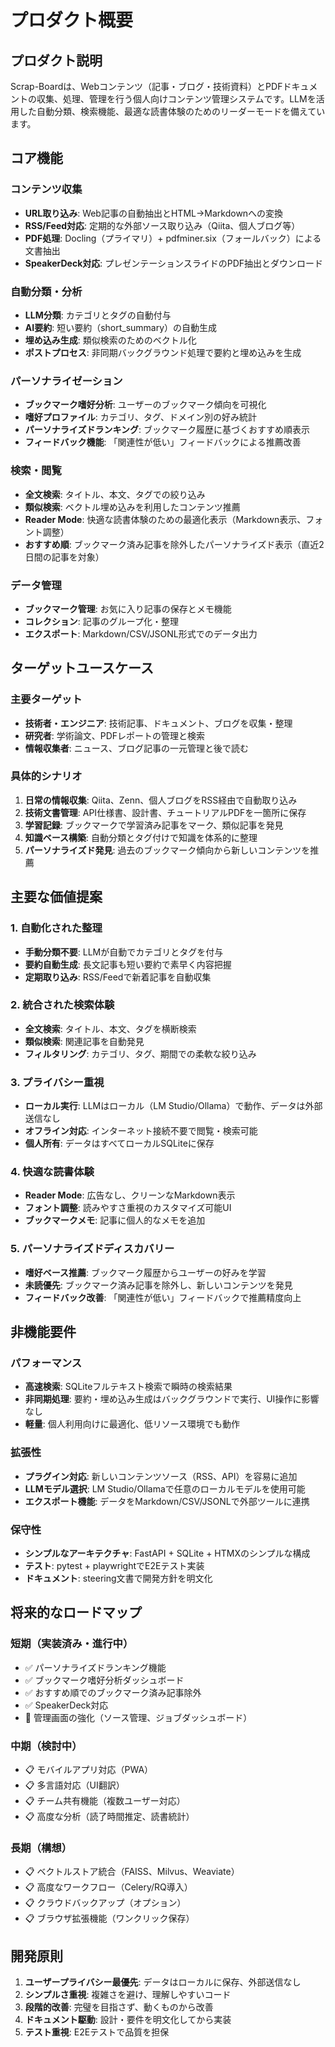 # プロダクト概要

## プロダクト説明

Scrap-Boardは、Webコンテンツ（記事・ブログ・技術資料）とPDFドキュメントの収集、処理、管理を行う個人向けコンテンツ管理システムです。LLMを活用した自動分類、検索機能、最適な読書体験のためのリーダーモードを備えています。

## コア機能

### コンテンツ収集
- **URL取り込み**: Web記事の自動抽出とHTML→Markdownへの変換
- **RSS/Feed対応**: 定期的な外部ソース取り込み（Qiita、個人ブログ等）
- **PDF処理**: Docling（プライマリ）+ pdfminer.six（フォールバック）による文書抽出
- **SpeakerDeck対応**: プレゼンテーションスライドのPDF抽出とダウンロード

### 自動分類・分析
- **LLM分類**: カテゴリとタグの自動付与
- **AI要約**: 短い要約（short_summary）の自動生成
- **埋め込み生成**: 類似検索のためのベクトル化
- **ポストプロセス**: 非同期バックグラウンド処理で要約と埋め込みを生成

### パーソナライゼーション
- **ブックマーク嗜好分析**: ユーザーのブックマーク傾向を可視化
- **嗜好プロファイル**: カテゴリ、タグ、ドメイン別の好み統計
- **パーソナライズドランキング**: ブックマーク履歴に基づくおすすめ順表示
- **フィードバック機能**: 「関連性が低い」フィードバックによる推薦改善

### 検索・閲覧
- **全文検索**: タイトル、本文、タグでの絞り込み
- **類似検索**: ベクトル埋め込みを利用したコンテンツ推薦
- **Reader Mode**: 快適な読書体験のための最適化表示（Markdown表示、フォント調整）
- **おすすめ順**: ブックマーク済み記事を除外したパーソナライズド表示（直近2日間の記事を対象）

### データ管理
- **ブックマーク管理**: お気に入り記事の保存とメモ機能
- **コレクション**: 記事のグループ化・整理
- **エクスポート**: Markdown/CSV/JSONL形式でのデータ出力

## ターゲットユースケース

### 主要ターゲット
- **技術者・エンジニア**: 技術記事、ドキュメント、ブログを収集・整理
- **研究者**: 学術論文、PDFレポートの管理と検索
- **情報収集者**: ニュース、ブログ記事の一元管理と後で読む

### 具体的シナリオ
1. **日常の情報収集**: Qiita、Zenn、個人ブログをRSS経由で自動取り込み
2. **技術文書管理**: API仕様書、設計書、チュートリアルPDFを一箇所に保存
3. **学習記録**: ブックマークで学習済み記事をマーク、類似記事を発見
4. **知識ベース構築**: 自動分類とタグ付けで知識を体系的に整理
5. **パーソナライズド発見**: 過去のブックマーク傾向から新しいコンテンツを推薦

## 主要な価値提案

### 1. 自動化された整理
- **手動分類不要**: LLMが自動でカテゴリとタグを付与
- **要約自動生成**: 長文記事も短い要約で素早く内容把握
- **定期取り込み**: RSS/Feedで新着記事を自動収集

### 2. 統合された検索体験
- **全文検索**: タイトル、本文、タグを横断検索
- **類似検索**: 関連記事を自動発見
- **フィルタリング**: カテゴリ、タグ、期間での柔軟な絞り込み

### 3. プライバシー重視
- **ローカル実行**: LLMはローカル（LM Studio/Ollama）で動作、データは外部送信なし
- **オフライン対応**: インターネット接続不要で閲覧・検索可能
- **個人所有**: データはすべてローカルSQLiteに保存

### 4. 快適な読書体験
- **Reader Mode**: 広告なし、クリーンなMarkdown表示
- **フォント調整**: 読みやすさ重視のカスタマイズ可能UI
- **ブックマークメモ**: 記事に個人的なメモを追加

### 5. パーソナライズドディスカバリー
- **嗜好ベース推薦**: ブックマーク履歴からユーザーの好みを学習
- **未読優先**: ブックマーク済み記事を除外し、新しいコンテンツを発見
- **フィードバック改善**: 「関連性が低い」フィードバックで推薦精度向上

## 非機能要件

### パフォーマンス
- **高速検索**: SQLiteフルテキスト検索で瞬時の検索結果
- **非同期処理**: 要約・埋め込み生成はバックグラウンドで実行、UI操作に影響なし
- **軽量**: 個人利用向けに最適化、低リソース環境でも動作

### 拡張性
- **プラグイン対応**: 新しいコンテンツソース（RSS、API）を容易に追加
- **LLMモデル選択**: LM Studio/Ollamaで任意のローカルモデルを使用可能
- **エクスポート機能**: データをMarkdown/CSV/JSONLで外部ツールに連携

### 保守性
- **シンプルなアーキテクチャ**: FastAPI + SQLite + HTMXのシンプルな構成
- **テスト**: pytest + playwrightでE2Eテスト実装
- **ドキュメント**: steering文書で開発方針を明文化

## 将来的なロードマップ

### 短期（実装済み・進行中）
- ✅ パーソナライズドランキング機能
- ✅ ブックマーク嗜好分析ダッシュボード
- ✅ おすすめ順でのブックマーク済み記事除外
- ✅ SpeakerDeck対応
- 🚧 管理画面の強化（ソース管理、ジョブダッシュボード）

### 中期（検討中）
- 📋 モバイルアプリ対応（PWA）
- 📋 多言語対応（UI翻訳）
- 📋 チーム共有機能（複数ユーザー対応）
- 📋 高度な分析（読了時間推定、読書統計）

### 長期（構想）
- 📋 ベクトルストア統合（FAISS、Milvus、Weaviate）
- 📋 高度なワークフロー（Celery/RQ導入）
- 📋 クラウドバックアップ（オプション）
- 📋 ブラウザ拡張機能（ワンクリック保存）

## 開発原則

1. **ユーザープライバシー最優先**: データはローカルに保存、外部送信なし
2. **シンプルさ重視**: 複雑さを避け、理解しやすいコード
3. **段階的改善**: 完璧を目指さず、動くものから改善
4. **ドキュメント駆動**: 設計・要件を明文化してから実装
5. **テスト重視**: E2Eテストで品質を担保
